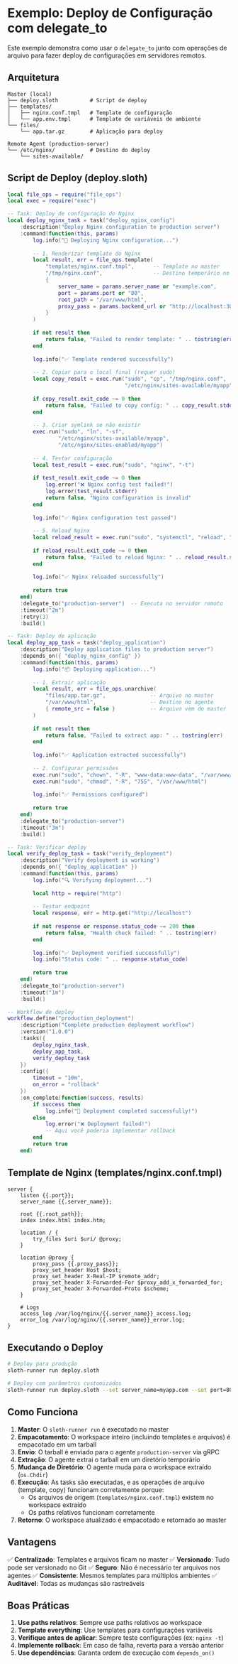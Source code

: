 # Exemplo: Deploy de Configuração com delegate_to

Este exemplo demonstra como usar o `delegate_to` junto com operações de arquivo
para fazer deploy de configurações em servidores remotos.

## Arquitetura

```
Master (local)
├── deploy.sloth          # Script de deploy
├── templates/
│   ├── nginx.conf.tmpl   # Template de configuração
│   └── app.env.tmpl      # Template de variáveis de ambiente
└── files/
    └── app.tar.gz        # Aplicação para deploy

Remote Agent (production-server)
└── /etc/nginx/           # Destino do deploy
    └── sites-available/
```

## Script de Deploy (deploy.sloth)

```lua
local file_ops = require("file_ops")
local exec = require("exec")

-- Task: Deploy de configuração do Nginx
local deploy_nginx_task = task("deploy_nginx_config")
    :description("Deploy Nginx configuration to production server")
    :command(function(this, params)
        log.info("🚀 Deploying Nginx configuration...")
        
        -- 1. Renderizar template do Nginx
        local result, err = file_ops.template(
            "templates/nginx.conf.tmpl",      -- Template no master
            "/tmp/nginx.conf",                -- Destino temporário no agente
            {
                server_name = params.server_name or "example.com",
                port = params.port or "80",
                root_path = "/var/www/html",
                proxy_pass = params.backend_url or "http://localhost:3000"
            }
        )
        
        if not result then
            return false, "Failed to render template: " .. tostring(err)
        end
        
        log.info("✅ Template rendered successfully")
        
        -- 2. Copiar para o local final (requer sudo)
        local copy_result = exec.run("sudo", "cp", "/tmp/nginx.conf", 
                                     "/etc/nginx/sites-available/myapp")
        
        if copy_result.exit_code ~= 0 then
            return false, "Failed to copy config: " .. copy_result.stderr
        end
        
        -- 3. Criar symlink se não existir
        exec.run("sudo", "ln", "-sf", 
                "/etc/nginx/sites-available/myapp",
                "/etc/nginx/sites-enabled/myapp")
        
        -- 4. Testar configuração
        local test_result = exec.run("sudo", "nginx", "-t")
        
        if test_result.exit_code ~= 0 then
            log.error("❌ Nginx config test failed!")
            log.error(test_result.stderr)
            return false, "Nginx configuration is invalid"
        end
        
        log.info("✅ Nginx configuration test passed")
        
        -- 5. Reload Nginx
        local reload_result = exec.run("sudo", "systemctl", "reload", "nginx")
        
        if reload_result.exit_code ~= 0 then
            return false, "Failed to reload Nginx: " .. reload_result.stderr
        end
        
        log.info("✅ Nginx reloaded successfully")
        
        return true
    end)
    :delegate_to("production-server")  -- Executa no servidor remoto
    :timeout("2m")
    :retry(3)
    :build()

-- Task: Deploy de aplicação
local deploy_app_task = task("deploy_application")
    :description("Deploy application files to production server")
    :depends_on({ "deploy_nginx_config" })
    :command(function(this, params)
        log.info("📦 Deploying application...")
        
        -- 1. Extrair aplicação
        local result, err = file_ops.unarchive(
            "files/app.tar.gz",              -- Arquivo no master
            "/var/www/html",                 -- Destino no agente
            { remote_src = false }           -- Arquivo vem do master
        )
        
        if not result then
            return false, "Failed to extract app: " .. tostring(err)
        end
        
        log.info("✅ Application extracted successfully")
        
        -- 2. Configurar permissões
        exec.run("sudo", "chown", "-R", "www-data:www-data", "/var/www/html")
        exec.run("sudo", "chmod", "-R", "755", "/var/www/html")
        
        log.info("✅ Permissions configured")
        
        return true
    end)
    :delegate_to("production-server")
    :timeout("3m")
    :build()

-- Task: Verificar deploy
local verify_deploy_task = task("verify_deployment")
    :description("Verify deployment is working")
    :depends_on({ "deploy_application" })
    :command(function(this, params)
        log.info("🔍 Verifying deployment...")
        
        local http = require("http")
        
        -- Testar endpoint
        local response, err = http.get("http://localhost")
        
        if not response or response.status_code ~= 200 then
            return false, "Health check failed: " .. tostring(err)
        end
        
        log.info("✅ Deployment verified successfully")
        log.info("Status code: " .. response.status_code)
        
        return true
    end)
    :delegate_to("production-server")
    :timeout("1m")
    :build()

-- Workflow de deploy
workflow.define("production_deployment")
    :description("Complete production deployment workflow")
    :version("1.0.0")
    :tasks({
        deploy_nginx_task,
        deploy_app_task,
        verify_deploy_task
    })
    :config({
        timeout = "10m",
        on_error = "rollback"
    })
    :on_complete(function(success, results)
        if success then
            log.info("🎉 Deployment completed successfully!")
        else
            log.error("❌ Deployment failed!")
            -- Aqui você poderia implementar rollback
        end
        return true
    end)
```

## Template de Nginx (templates/nginx.conf.tmpl)

```nginx
server {
    listen {{.port}};
    server_name {{.server_name}};
    
    root {{.root_path}};
    index index.html index.htm;
    
    location / {
        try_files $uri $uri/ @proxy;
    }
    
    location @proxy {
        proxy_pass {{.proxy_pass}};
        proxy_set_header Host $host;
        proxy_set_header X-Real-IP $remote_addr;
        proxy_set_header X-Forwarded-For $proxy_add_x_forwarded_for;
        proxy_set_header X-Forwarded-Proto $scheme;
    }
    
    # Logs
    access_log /var/log/nginx/{{.server_name}}_access.log;
    error_log /var/log/nginx/{{.server_name}}_error.log;
}
```

## Executando o Deploy

```bash
# Deploy para produção
sloth-runner run deploy.sloth

# Deploy com parâmetros customizados
sloth-runner run deploy.sloth --set server_name=myapp.com --set port=8080
```

## Como Funciona

1. **Master**: O `sloth-runner run` é executado no master
2. **Empacotamento**: O workspace inteiro (incluindo templates e arquivos) é empacotado em um tarball
3. **Envio**: O tarball é enviado para o agente `production-server` via gRPC
4. **Extração**: O agente extrai o tarball em um diretório temporário
5. **Mudança de Diretório**: O agente muda para o workspace extraído (`os.Chdir`)
6. **Execução**: As tasks são executadas, e as operações de arquivo (template, copy) funcionam corretamente porque:
   - Os arquivos de origem (`templates/nginx.conf.tmpl`) existem no workspace extraído
   - Os paths relativos funcionam corretamente
7. **Retorno**: O workspace atualizado é empacotado e retornado ao master

## Vantagens

✅ **Centralizado**: Templates e arquivos ficam no master
✅ **Versionado**: Tudo pode ser versionado no Git
✅ **Seguro**: Não é necessário ter arquivos nos agentes
✅ **Consistente**: Mesmos templates para múltiplos ambientes
✅ **Auditável**: Todas as mudanças são rastreáveis

## Boas Práticas

1. **Use paths relativos**: Sempre use paths relativos ao workspace
2. **Template everything**: Use templates para configurações variáveis
3. **Verifique antes de aplicar**: Sempre teste configurações (ex: `nginx -t`)
4. **Implemente rollback**: Em caso de falha, reverta para a versão anterior
5. **Use dependências**: Garanta ordem de execução com `depends_on()`
